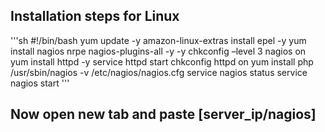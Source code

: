 ## Installation steps for Linux
   '''sh
   #!/bin/bash
   yum update -y
   amazon-linux-extras install epel -y
   yum install nagios nrpe nagios-plugins-all -y -y
   chkconfig –level 3 nagios on
   yum install httpd -y
   service httpd start
   chkconfig httpd on
   yum install php
   /usr/sbin/nagios -v /etc/nagios/nagios.cfg
   service nagios status
   service nagios start
   '''
## Now open new tab and paste [server_ip/nagios]

